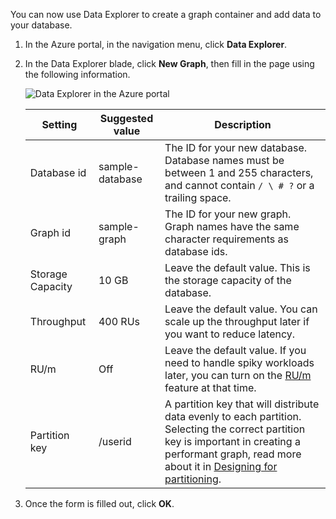 You can now use Data Explorer to create a graph container and add data to your database. 

1. In the Azure portal, in the navigation menu, click **Data Explorer**. 
2. In the Data Explorer blade, click **New Graph**, then fill in the page using the following information.

    ![Data Explorer in the Azure portal](./media/cosmos-db-create-graph/azure-cosmosdb-data-explorer.png)

    Setting|Suggested value|Description
    ---|---|---
    Database id|sample-database|The ID for your new database. Database names must be between 1 and 255 characters, and cannot contain `/ \ # ?` or a trailing space.
    Graph id|sample-graph|The ID for your new graph. Graph names have the same character requirements as database ids.
    Storage Capacity| 10 GB|Leave the default value. This is the storage capacity of the database.
    Throughput|400 RUs|Leave the default value. You can scale up the throughput later if you want to reduce latency.
    RU/m|Off|Leave the default value. If you need to handle spiky workloads later, you can turn on the [RU/m](../articles/cosmos-db/request-units-per-minute.md) feature at that time.
    Partition key|/userid|A partition key that will distribute data evenly to each partition. Selecting the correct partition key is important in creating a performant graph, read more about it in [Designing for partitioning](../articles/cosmos-db/partition-data.md#designing-for-partitioning).

3. Once the form is filled out, click **OK**.